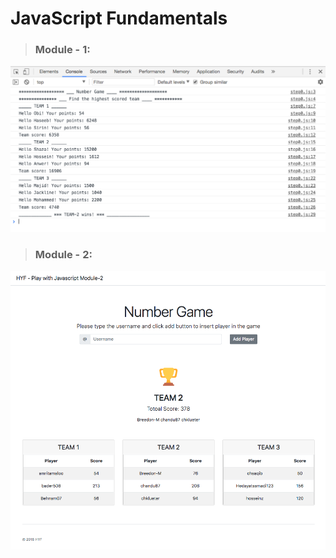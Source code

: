 JavaScript Fundamentals 
==========================

> ### Module - 1: 
![Module- 1 ](module-1.png?raw=true "Module-1")

> ### Module - 2:
![Module- 2 ](module-2.png?raw=true "Module -2")
